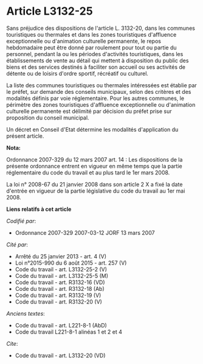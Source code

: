 # Article L3132-25

Sans préjudice des dispositions de l'article L. 3132-20, dans les communes touristiques ou thermales et dans les zones
touristiques d'affluence exceptionnelle ou d'animation culturelle permanente, le repos hebdomadaire peut être donné par
roulement pour tout ou partie du personnel, pendant la ou les périodes d'activités touristiques, dans les établissements de
vente au détail qui mettent à disposition du public des biens et des services destinés à faciliter son accueil ou ses
activités de détente ou de loisirs d'ordre sportif, récréatif ou culturel.

La liste des communes touristiques ou thermales intéressées est établie par le préfet, sur demande des conseils municipaux,
selon des critères et des modalités définis par voie réglementaire. Pour les autres communes, le périmètre des zones
touristiques d'affluence exceptionnelle ou d'animation culturelle permanente est délimité par décision du préfet prise sur
proposition du conseil municipal.

Un décret en Conseil d'Etat détermine les modalités d'application du présent article.

**Nota:**

Ordonnance 2007-329 du 12 mars 2007 art. 14 : Les dispositions de la présente ordonnance entrent en vigueur en même temps que
la partie réglementaire du code du travail et au plus tard le 1er mars 2008. 

La loi n° 2008-67 du 21 janvier 2008 dans son article 2 X a fixé la date d'entrée en vigueur de la partie législative du code
du travail au 1er mai 2008.

**Liens relatifs à cet article**

_Codifié par_:

  - Ordonnance 2007-329 2007-03-12 JORF 13 mars 2007

_Cité par_:

  - Arrêté du 25 janvier 2013 - art. 4 (V)
  - Loi n°2015-990 du 6 août 2015 - art. 257 (V)
  - Code du travail - art. L3132-25-2 (V)
  - Code du travail - art. L3132-25-5 (M)
  - Code du travail - art. R3132-16 (VD)
  - Code du travail - art. R3132-18 (Ab)
  - Code du travail - art. R3132-19 (V)
  - Code du travail - art. R3132-20 (V)

_Anciens textes_:

  - Code du travail - art. L221-8-1 (AbD)
  - Code du travail L221-8-1 alinéas 1 et 2 et 4

_Cite_:

  - Code du travail - art. L3132-20 (VD)
